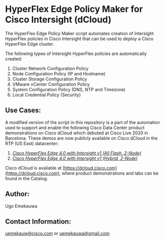 # HyperFlex Edge Policy Maker for Cisco Intersight (dCloud)

The HyperFlex Edge Policy Maker script automates creation of Intersight HyperFlex policies in Cisco Intersight that can be used to deploy a Cisco HyperFlex Edge cluster.

The following types of Intersight HyperFlex policies are automatically created:

1. Cluster Network Configuration Policy
2. Node Configuration Policy (IP and Hostname)
3. Cluster Storage Configuration Policy
4. VMware vCenter Configuration Policy
5. System Configuration Policy (DNS, NTP and Timezone)
6. Local Credential Policy (Security)

## Use Cases:
A modified version of the script in this repository is a part of the automation used to support and enable the following Cisco Data Center product demonstrations on Cisco dCloud which debuted at Cisco Live 2020 in Barcelona. These demos are now publicly available on Cisco dCloud in the RTP (US East) datacenter:

1. [_Cisco HyperFlex Edge 4.0 with Intersight v1 (All Flash, 2-Node)_](https://dcloud2-rtp.cisco.com/content/demo/669216)
2. [_Cisco HyperFlex Edge 4.0 with Intersight v1 (Hybrid, 2-Node)_](https://dcloud2-rtp.cisco.com/content/demo/669217)

Cisco dCloud is available at [https://dcloud.cisco.com](https://dcloud.cisco.com), where product demonstrations and labs can be found in the Catalog.

## Author:
Ugo Emekauwa

## Contact Information:
uemekauw@cisco.com or uemekauwa@gmail.com
